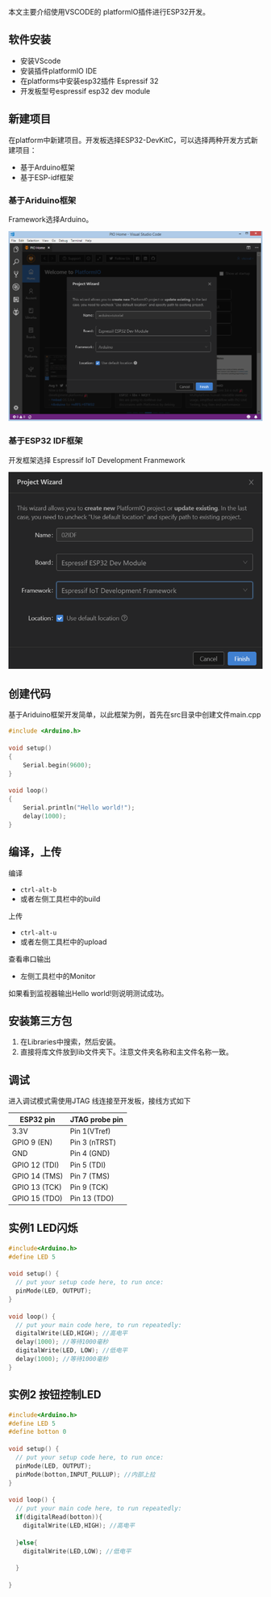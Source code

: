 本文主要介绍使用VSCODE的 platformIO插件进行ESP32开发。

## 软件安装

- 安装VScode
- 安装插件platformIO IDE
- 在platforms中安装esp32插件 Espressif 32
- 开发板型号espressif esp32 dev module

## 新建项目

在platform中新建项目。开发板选择ESP32-DevKitC，可以选择两种开发方式新建项目：

- 基于Arduino框架
- 基于ESP-idf框架

### 基于Ariduino框架

Framework选择Arduino。

![arduino-debugging-unit-testing-2.png](assets/arduino-debugging-unit-testing-2.png)

### 基于ESP32 IDF框架

开发框架选择 Espressif IoT Development Franmework

![image-20201005232836990](assets/image-20201005232836990.png)

## 创建代码

基于Ariduino框架开发简单，以此框架为例，首先在src目录中创建文件main.cpp

```c
#include <Arduino.h>

void setup()
{
    Serial.begin(9600);
}

void loop()
{
    Serial.println("Hello world!");
    delay(1000);
}
```

## 编译，上传

编译

- `ctrl-alt-b`
- 或者左侧工具栏中的build

上传

- `ctrl-alt-u`
- 或者左侧工具栏中的upload

查看串口输出

- 左侧工具栏中的Monitor

如果看到监视器输出Hello world!则说明测试成功。

## 安装第三方包

1. 在Libraries中搜索，然后安装。
2. 直接将库文件放到lib文件夹下。注意文件夹名称和主文件名称一致。

## 调试

进入调试模式需使用JTAG 线连接至开发板，接线方式如下

| ESP32 pin     | JTAG probe pin |
| ------------- | -------------- |
| 3.3V          | Pin 1(VTref)   |
| GPIO 9 (EN)   | Pin 3 (nTRST)  |
| GND           | Pin 4 (GND)    |
| GPIO 12 (TDI) | Pin 5 (TDI)    |
| GPIO 14 (TMS) | Pin 7 (TMS)    |
| GPIO 13 (TCK) | Pin 9 (TCK)    |
| GPIO 15 (TDO) | Pin 13 (TDO)   |

## 实例1 LED闪烁

```c
#include<Arduino.h>
#define LED 5

void setup() {
  // put your setup code here, to run once:
  pinMode(LED, OUTPUT);
}

void loop() {
  // put your main code here, to run repeatedly:
  digitalWrite(LED,HIGH); //高电平
  delay(1000); //等待1000毫秒
  digitalWrite(LED, LOW); //低电平
  delay(1000); //等待1000毫秒
}
```

## 实例2 按钮控制LED

```c
#include<Arduino.h>
#define LED 5
#define botton 0  

void setup() {
  // put your setup code here, to run once:
  pinMode(LED, OUTPUT);
  pinMode(botton,INPUT_PULLUP); //内部上拉
}

void loop() {
  // put your main code here, to run repeatedly:
  if(digitalRead(botton)){    
    digitalWrite(LED,HIGH); //高电平
    
  }else{
    digitalWrite(LED,LOW); //低电平
  
  }  
  
}
```
